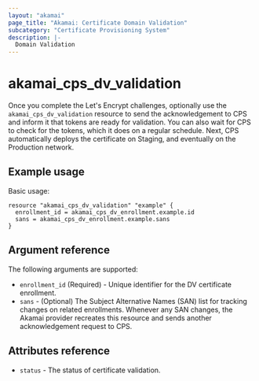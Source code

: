 ```yaml
---
layout: "akamai"
page_title: "Akamai: Certificate Domain Validation"
subcategory: "Certificate Provisioning System"
description: |-
  Domain Validation
---
```


# akamai_cps_dv_validation

Once you complete the Let's Encrypt challenges, optionally use the `akamai_cps_dv_validation` resource to send the acknowledgement to CPS and inform it that tokens are ready for validation. You can also wait for CPS to check for the tokens, which it does on a regular schedule. Next, CPS automatically deploys the certificate on Staging, and eventually on the Production network.

## Example usage

Basic usage:

```hcl
resource "akamai_cps_dv_validation" "example" {
  enrollment_id = akamai_cps_dv_enrollment.example.id
  sans = akamai_cps_dv_enrollment.example.sans
}
```
## Argument reference

The following arguments are supported:

* `enrollment_id` (Required) - Unique identifier for the DV certificate enrollment.
* `sans` - (Optional) The Subject Alternative Names (SAN) list for tracking changes on related enrollments. Whenever any SAN changes, the Akamai provider recreates this resource and sends another acknowledgement request to CPS.

## Attributes reference

* `status` - The status of certificate validation.
